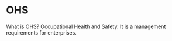 # OHS
What is OHS? Occupational Health and Safety. It is a management requirements for enterprises.
